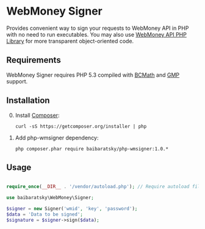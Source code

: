 WebMoney Signer
===============
Provides convenient way to sign your requests to WebMoney API in PHP with no need to run executables. You may also use [WebMoney API PHP Library](https://github.com/baibaratsky/php-webmoney) for more transparent object-oriented code.


Requirements
------------
WebMoney Signer requires PHP 5.3 compiled with [BCMath](http://www.php.net/manual/en/book.bc.php) and [GMP](http://www.php.net/manual/en/book.gmp.php) support.


Installation
------------
0. Install [Composer](http://getcomposer.org/):

    ```
    curl -sS https://getcomposer.org/installer | php
    ```

0. Add php-wmsigner dependency:

    ```
    php composer.phar require baibaratsky/php-wmsigner:1.0.*
    ```

Usage
-----
```php

require_once(__DIR__ . '/vendor/autoload.php'); // Require autoload file generated by composer

use baibaratsky\WebMoney\Signer;

$signer = new Signer('wmid', 'key', 'password');
$data = 'Data to be signed'; 
$signature = $signer->sign($data);
```
